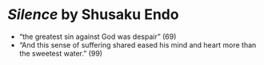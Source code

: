 
# *Silence* by Shusaku Endo

* “the greatest sin against God was despair” (69)
* “And this sense of suffering shared eased his mind and heart more than the sweetest water.” (99)

